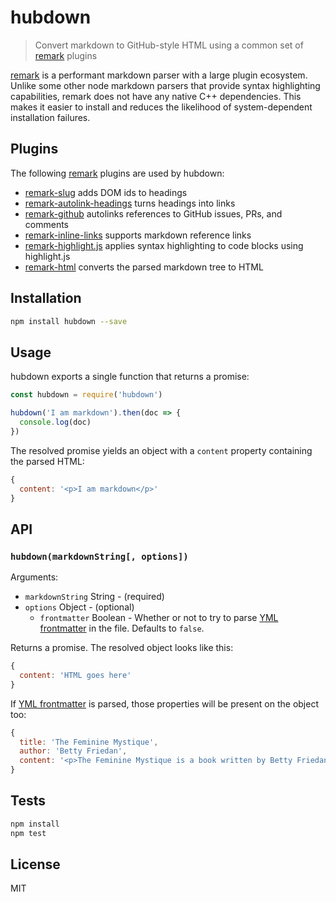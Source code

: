 # hubdown 

> Convert markdown to GitHub-style HTML using a common set of [remark] plugins

[remark] is a performant markdown parser with a large plugin ecosystem.
Unlike some other node markdown parsers that provide syntax highlighting 
capabilities, remark does not have any native C++ dependencies. This makes 
it easier to install and reduces the likelihood of system-dependent installation
failures.

## Plugins

The following [remark] plugins are used by hubdown:

- [remark-slug](http://ghub.io/remark-slug) adds DOM ids to headings
- [remark-autolink-headings](http://ghub.io/remark-autolink-headings) turns headings into links
- [remark-github](http://ghub.io/remark-github) autolinks references to GitHub issues, PRs, and comments
- [remark-inline-links](http://ghub.io/remark-inline-links) supports markdown reference links
- [remark-highlight.js](http://ghub.io/remark-highlight.js) applies syntax highlighting to code blocks using highlight.js
- [remark-html](http://ghub.io/remark-html) converts the parsed markdown tree to HTML

## Installation

```sh
npm install hubdown --save
```

## Usage

hubdown exports a single function that returns a promise:

```js
const hubdown = require('hubdown')

hubdown('I am markdown').then(doc => {
  console.log(doc)
})
```

The resolved promise yields an object with a `content` property
containing the parsed HTML:

```js
{
  content: '<p>I am markdown</p>'
}
```

## API

### `hubdown(markdownString[, options])`

Arguments:

- `markdownString` String - (required)
- `options` Object - (optional)
  - `frontmatter` Boolean - Whether or not to try to parse [YML frontmatter] in 
    the file. Defaults to `false`.

Returns a promise. The resolved object looks like this:

```js
{
  content: 'HTML goes here'
}
```

If [YML frontmatter] is parsed, those properties will be present on the object too:

```js
{
  title: 'The Feminine Mystique',
  author: 'Betty Friedan',
  content: '<p>The Feminine Mystique is a book written by Betty Friedan which is widely credited with sparking the  beginning of second-wave feminism in the United States.</p>'
}
```

## Tests

```sh
npm install
npm test
```

## License

MIT

[remark]: http://ghub.io/remark
[YML frontmatter]: https://jekyllrb.com/docs/frontmatter
